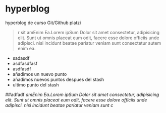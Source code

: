 # hyperblog
hyperblog de curso Git/Github  platzi

> r sit amEnim Ea.Lorem ipSum Dolor sit amet consectetur, adipisicing elit. Sunt ut omnis placeat eum odit, facere esse dolore officiis unde adipisci. nisi incidunt beatae pariatur veniam sunt consectetur autem enim ea.

- sadasdf
- asdfasdfasf
- asdfasdf
- añadimos un nuevo punto
- añadimos nuevos puntos despues del stash
- ultimo punto del stash

##adfadf
*amEnim Ea.Lorem ipSum Dolor sit amet consectetur, adipisicing elit. Sunt ut omnis placeat eum odit, facere esse dolore officiis unde adipisci. nisi incidunt beatae pariatur veniam sunt c*